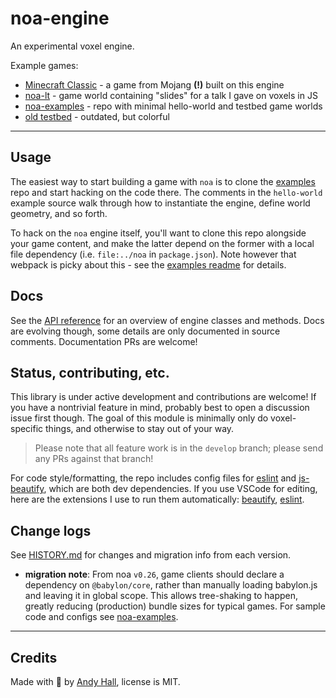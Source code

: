 
# noa-engine

An experimental voxel engine.

Example games:
 * [Minecraft Classic](https://classic.minecraft.net/) - a game from Mojang **(!)** built on this engine
 * [noa-lt](http://andyhall.github.io/noa-lt/) - game world containing "slides" for a talk I gave on voxels in JS
 * [noa-examples](https://github.com/andyhall/noa-examples) - repo with minimal hello-world and testbed game worlds
 * [old testbed](https://andyhall.github.io/noa-testbed/) - outdated, but colorful

----

## Usage

The easiest way to start building a game with `noa` is to clone the [examples](https://github.com/andyhall/noa-examples) repo and start hacking on the code there. The comments in the `hello-world` example source walk through how to instantiate the engine, define world geometry, and so forth.

To hack on the `noa` engine itself, you'll want to clone this repo alongside your game content, and make the latter depend on the former with a local file dependency (i.e. `file:../noa` in `package.json`). Note however that webpack is picky about this - see the [examples readme](https://github.com/andyhall/noa-examples) for details.


## Docs

See the [API reference](API.md) for an overview of engine classes and methods.
Docs are evolving though, some details are only documented in source comments.
Documentation PRs are welcome!


## Status, contributing, etc.

This library is under active development and contributions are welcome!
If you have a nontrivial feature in mind, probably best to open a discussion issue
first though. The goal of this module is minimally only do voxel-specific things, 
and otherwise to stay out of your way.

> Please note that all feature work is in the `develop` branch; please send any PRs against that branch!

For code style/formatting, the repo includes config files for [eslint](https://eslint.org/) and [js-beautify](https://github.com/beautify-web/js-beautify), which are both dev dependencies. If you use VSCode for editing, here are the extensions I use to run them automatically: [beautify](https://marketplace.visualstudio.com/items?itemName=HookyQR.beautify), [eslint](https://marketplace.visualstudio.com/items?itemName=dbaeumer.vscode-eslint).



## Change logs

See [HISTORY.md](HISTORY.md) for changes and migration info from each version.

 * **migration note**: From noa `v0.26`, game clients should declare a dependency on `@babylon/core`, rather than manually loading babylon.js and leaving it in global scope. This allows tree-shaking to happen, greatly reducing (production) bundle sizes for typical games. For sample code and configs see [noa-examples](https://github.com/andyhall/noa-examples).

----

## Credits

Made with 🍺 by [Andy Hall](https://twitter.com/fenomas), license is MIT.


